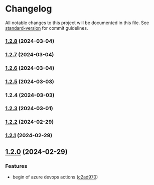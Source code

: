 # Changelog

All notable changes to this project will be documented in this file. See [standard-version](https://github.com/conventional-changelog/standard-version) for commit guidelines.

### [1.2.8](https://github.com/kode3tech/k3t-backstage-plugin-scaffolder-backend-module-plus/compare/v1.2.7...v1.2.8) (2024-03-04)

### [1.2.7](https://github.com/kode3tech/k3t-backstage-plugin-scaffolder-backend-module-plus/compare/v1.2.6...v1.2.7) (2024-03-04)

### [1.2.6](https://github.com/kode3tech/k3t-backstage-plugin-scaffolder-backend-module-plus/compare/v1.2.5...v1.2.6) (2024-03-04)

### [1.2.5](https://github.com/kode3tech/backstage-proto/compare/v1.2.4...v1.2.5) (2024-03-03)

### 1.2.4 (2024-03-03)

### [1.2.3](https://github.com/kode3tech/backstage-proto/compare/v1.3.4...v1.2.3) (2024-03-01)

### [1.2.2](https://github.com/kode3tech/backstage-proto/compare/v0.2.17...v1.2.2) (2024-02-29)

### [1.2.1](https://github.com/kode3tech/backstage-proto/compare/v1.3.0...v1.2.1) (2024-02-29)

## [1.2.0](https://github.com/kode3tech/backstage-proto/compare/v1.1.0...v1.2.0) (2024-02-29)


### Features

* begin of azure devops actions ([c2ad970](https://github.com/kode3tech/backstage-proto/commit/c2ad970aebcde901cd737fe81c536062347a3792))
